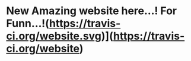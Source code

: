 # New Amazing website here...! For Funn...!(https://travis-ci.org/website.svg)](https://travis-ci.org/website)
